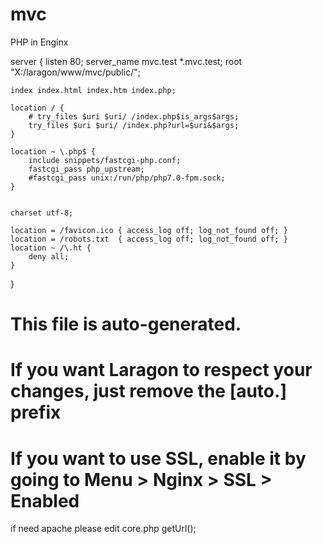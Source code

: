 # mvc

PHP in Enginx

server {
    listen 80;
    server_name mvc.test *.mvc.test;
    root "X:/laragon/www/mvc/public/";
    
    index index.html index.htm index.php;
 
    location / {
        # try_files $uri $uri/ /index.php$is_args$args;
		try_files $uri $uri/ /index.php?url=$uri&$args;
    }

    location ~ \.php$ {
        include snippets/fastcgi-php.conf;
        fastcgi_pass php_upstream;		
        #fastcgi_pass unix:/run/php/php7.0-fpm.sock;
    }
	
	
    charset utf-8;
	
    location = /favicon.ico { access_log off; log_not_found off; }
    location = /robots.txt  { access_log off; log_not_found off; }
    location ~ /\.ht {
        deny all;
    }
}

# This file is auto-generated.
# If you want Laragon to respect your changes, just remove the [auto.] prefix
# If you want to use SSL, enable it by going to Menu > Nginx > SSL > Enabled



if need apache please edit core.php getUrl();
